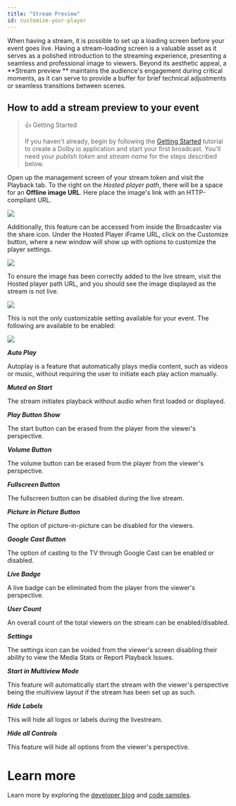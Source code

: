 ```yaml
---
title: "Stream Preview"
id: customize-your-player
---
```

When having a stream, it is possible to set up a loading screen before your event goes live. Having a stream-loading screen is a valuable asset as it serves as a polished introduction to the streaming experience, presenting a seamless and professional image to viewers. Beyond its aesthetic appeal, a **Stream preview ** maintains the audience's engagement during critical moments, as it can serve to provide a buffer for brief technical adjustments or seamless transitions between scenes. 

## How to add a stream preview to your event

> 👍 Getting Started
> 
> If you haven't already, begin by following the [Getting Started](/millicast/getting-started/introduction-to-streaming-apis.md) tutorial to create a Dolby.io application and start your first broadcast. You'll need your _publish token_ and _stream name_ for the steps described below.

Open up the management screen of your stream token and visit the Playback tab. To the right on the _Hosted player path_, there will be a space for an **Offline image URL**.  Here place the image's link with an HTTP-compliant URL. 


![](/img/millicast/stream_preview.png)



Additionally, this feature can be accessed from inside the Broadcaster via the share icon. Under the Hosted Player iFrame URL, click on the Customize button, where a new window will show up with options to customize the player settings. 


![](/img/millicast/Capture_decran_2023-08-07_a_4.37.33_PM.png)



To ensure the image has been correctly added to the live stream, visit the Hosted player path URL, and you should see the image displayed as the stream is not live. 


![](/img/millicast/Capture_decran_2023-08-07_a_4.41.25_PM.png)



This is not the only customizable setting available for your event. The following are available to be enabled: 


![](/img/millicast/Capture_decran_2023-08-07_a_4.55.22_PM.png)



**_Auto Play_**

Autoplay is a feature that automatically plays media content, such as videos or music, without requiring the user to initiate each play action manually.

**_Muted on Start_**

The stream initiates playback without audio when first loaded or displayed.

**_Play Button Show_**

The start button can be erased from the player from the viewer's perspective.

_**Volume Button**_

The volume button can be erased from the player from the viewer's perspective.

**_Fullscreen Button_**

The fullscreen button can be disabled during the live stream.

**_Picture in Picture Button_**

The option of picture-in-picture can be disabled for the viewers.

_**Google Cast Button**_

The option of casting to the TV through Google Cast can be enabled or disabled.

**_Live Badge_**

A live badge can be eliminated from the player from the viewer's perspective.

**_User Count_**

An overall count of the total viewers on the stream can be enabled/disabled.

**_Settings_**

The settings icon can be voided from the viewer's screen disabling their ability to view the Media Stats or Report Playback Issues.

**_Start in Multiview Mode_**

This feature will automatically start the stream with the viewer's perspective being the multiview layout if the stream has been set up as such.

**_Hide Labels_**

This will hide all logos or labels during the livestream.

**_Hide all Controls_**

This feature will hide all options from the viewer's perspective.

# Learn more

Learn more by exploring the [developer blog](https://dolby.io/blog/tag/distribution/) and [code samples](https://github.com/orgs/dolbyio-samples/repositories?q=distribution).




